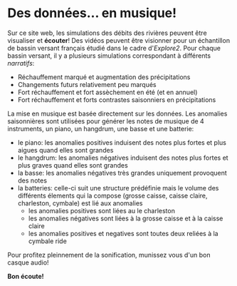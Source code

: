 # Des données... en musique!

Sur ce site web, les simulations des débits des rivières peuvent être visualiser et **écouter**!
Des vidéos peuvent être visionner pour un échantillon de bassin versant français étudié dans le cadre d'_Explore2_.
Pour chaque bassin versant, il y a plusieurs simulations correspondant à différents _narratifs_:

- Réchauffement marqué et augmentation des précipitations
- Changements futurs relativement peu marqués
- Fort réchauffement et fort assèchement en été (et en annuel)
- Fort réchauffement et forts contrastes saisonniers en précipitations

La mise en musique est basée directement sur les données.
Les anomalies saisonnières sont utilisées pour générer les notes de musique de 4 instruments, un piano, un hangdrum, une basse et une batterie:

- le piano: les anomalies positives induisent des notes plus fortes et plus aigues quand elles sont grandes
- le hangdrum: les anomalies négatives induisent des notes plus fortes et plus graves quand elles sont grandes
- la basse: les anomalies négatives très grandes uniquement provoquent des notes
- la batteries: celle-ci suit une structure prédéfinie mais le volume des différents élements qui la compose (grosse caisse, caisse claire, charleston, cymbale) est lié aux anomalies
  - les anomalies positives sont liées au le charleston
  - les anomalies négatives sont liées à la grosse caisse et à la caisse claire
  - les anomalies positives et negatives sont toutes deux reliées à la cymbale ride

Pour profitez pleinnement de la sonification, munissez vous d'un bon casque audio!

**Bon écoute!**
